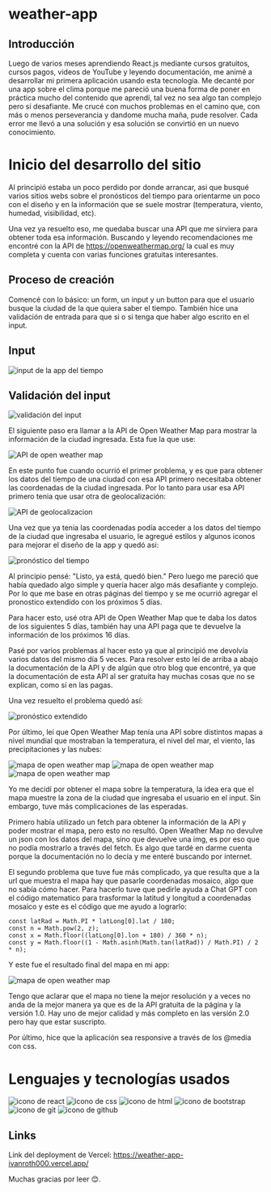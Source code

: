 # weather-app

## Introducción

Luego de varios meses aprendiendo React.js mediante cursos gratuitos, cursos pagos, videos de YouTube y leyendo documentación, me animé a desarrollar 
mi primera aplicación usando esta tecnología. Me decanté por una app sobre el clima porque me pareció una buena forma de poner en práctica mucho del 
contenido que aprendí, tal vez no sea algo tan complejo pero sí desafiante. Me crucé con muchos problemas en el camino que, con más o menos perseverancia
y dandome mucha maña, pude resolver. Cada error me llevó a una solución y esa solución se convirtió en un nuevo conocimiento.

# Inicio del desarrollo del sitio

Al principió estaba un poco perdido por donde arrancar, asi que busqué varios sitios webs sobre el pronósticos del tiempo para orientarme un poco con el
diseño y en la información que se suele mostrar (temperatura, viento, humedad, visibilidad, etc). 

Una vez ya resuelto eso, me quedaba buscar una API que me sirviera para obtener toda esa información. Buscando y leyendo recomendaciones me encontré con la
API de https://openweathermap.org/ la cual es muy completa y cuenta con varias funciones gratuitas interesantes.

## Proceso de creación

Comencé con lo básico: un form, un input y un button para que el usuario busque la ciudad de la que quiera saber el tiempo. También hice una validación de 
entrada para que si o si tenga que haber algo escrito en el input. 

## Input

<img src="img-ReadMe/input.png" alt="input de la app del tiempo">

## Validación del input

<img src="img-ReadMe/validacion-input.png" alt="validación del input">

El siguiente paso era llamar a la API de Open Weather Map para mostrar la información de la ciudad ingresada.
Esta fue la que use:

<img src="img-ReadMe/api.png" alt="API de open weather map">

En este punto fue cuando ocurrió el primer problema, y es que para obtener los datos del tiempo de una ciudad con esa API primero necesitaba obtener las
coordenadas de la ciudad ingresada. Por lo tanto para usar esa API primero tenia que usar otra de geolocalización:

<img src="img-ReadMe/geo-localizacion.png" alt="API de geolocalizacion">

Una vez que ya tenia las coordenadas podía acceder a los datos del tiempo de la ciudad que ingresaba el usuario, le agregué estilos y algunos iconos para
mejorar el diseño de la app y quedó asi:

<img src="img-ReadMe/ciudad-tiempo.png" alt="pronóstico del tiempo">

Al principio pensé: "Listo, ya está, quedó bien." Pero luego me pareció que había quedado algo simple y quería hacer algo más desafiante y complejo. Por lo que
me base en otras páginas del tiempo y se me ocurrió agregar el pronostico extendido con los próximos 5 días.

Para hacer esto, usé otra API de Open Weather Map que te daba los datos de los siguientes 5 días, también hay una API paga que te devuelve la información de
los próximos 16 días.

Pasé por varios problemas al hacer esto ya que al principió me devolvía varios datos del mismo día 5 veces. Para resolver esto leí de arriba a abajo la documentación
de la API y de algún que otro blog que encontré, ya que la documentación de esta API al ser gratuita hay muchas cosas que no se explican, como sí en las pagas.

Una vez resuelto el problema quedó así:

<img src="img-ReadMe/extendido.png" alt="pronóstico extendido">

Por último, leí que Open Weather Map tenía una API sobre distintos mapas a nivel mundial que mostraban la temperatura, el nivel del mar, el viento, las precipitaciones
y las nubes:

<img src="img-ReadMe/mapa1.png" alt="mapa de open weather map">

<img src="img-ReadMe/mapa2.png" alt="mapa de open weather map">

<img src="img-ReadMe/mapa3.png" alt="mapa de open weather map">

Yo me decidí por obtener el mapa sobre la temperatura, la idea era que el mapa muestre la zona de la ciudad que ingresaba el usuario en el input. Sin embargo, tuve más
complicaciones de las esperadas.

Primero había utilizado un fetch para obtener la información de la API y poder mostrar el mapa, pero esto no resultó. Open Weather Map no devulve un json con los datos del 
mapa, sino que devuelve una img, es por eso que no podía mostrarlo a través del fetch. Es algo que tardé en darme cuenta porque la documentación no lo decía y me enteré 
buscando por internet.

El segundo problema que tuve fue más complicado, ya que resulta que a la url que muestra el mapa hay que pasarle coordenadas mosaico, algo que no sabía cómo hacer. Para
hacerlo tuve que pedirle ayuda a Chat GPT con el código matematico para trasformar la latitud y longitud a coordenadas mosaico y este es el código que me ayudo a lograrlo:

```
const latRad = Math.PI * latLong[0].lat / 180;
const n = Math.pow(2, z);
const x = Math.floor((latLong[0].lon + 180) / 360 * n);
const y = Math.floor((1 - Math.asinh(Math.tan(latRad)) / Math.PI) / 2 * n);

```
Y este fue el resultado final del mapa en mi app:

<img src="img-ReadMe/mapa4.png" alt="mapa de open weather map">

Tengo que aclarar que el mapa no tiene la mejor resolución y a veces no anda de la mejor manera ya que es de la API gratuita de la página y la versión 1.0. Hay uno de mejor 
calidad y más completo en las versión 2.0 pero hay que estar suscripto.

Por último, hice que la aplicación sea responsive a través de los @media con css.

# Lenguajes y tecnologías usados

<img src="img-ReadMe/icono-react.svg" alt="icono de react"> <img src="img-ReadMe/img-css.svg" alt="icono de css">
<img src="img-ReadMe/img-html5.svg" alt="icono de html">
<img src="img-ReadMe/img-bt.svg" alt="icono de bootstrap">
<img src="img-ReadMe/git-logo-final.svg" alt="icono de git">
<img src="img-ReadMe/github-logo-final.svg" alt="icono de github">

## Links

Link del deployment de Vercel:
https://weather-app-ivanroth000.vercel.app/

Muchas gracias por leer 😊.

